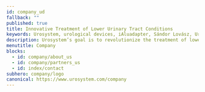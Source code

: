 ```yaml
---
id: company_ud
fallback: ""
published: true
title: Innovative Treatment of Lower Urinary Tract Conditions
keywords: Urosystem, urological devices, iAluadapter, Sándor Lovász, UroDapter, urinary tract infection
description: Urosystem’s goal is to revolutionize the treatment of lower urinary tract diseases, focusing on interstitial cystitis/bladder pain syndrome.
menutitle: Company
blocks:
  - id: company/about_us
  - id: company/partners_us
  - id: index/contact
subhero: company/logo
canonical: https://www.urosystem.com/company
---
```

